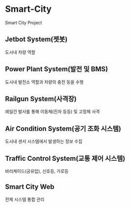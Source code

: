 # Smart-City
Smart City Project

## Jetbot System(젯봇)

도시내 차량 역할  

## Power Plant System(발전 및 BMS)

도시내 발전소 역할과 차량의 충전 등을 수행  

## Railgun System(사격장)

레일건 발사를 통해 이동체(진자 등등) 및 고정체 사격

## Air Condition System(공기 조화 시스템)

도시내 센서 시스템에서 발생하는 정보 수집

## Traffic Control System(교통 제어 시스템)

바리케이드(공유압), 신호등, 가로등

## Smart City Web

전체 시스템 통합 관리
